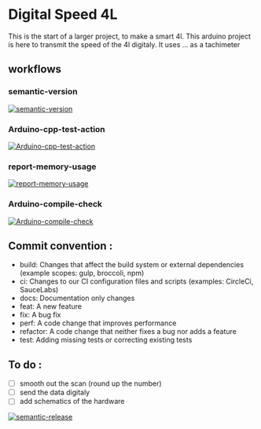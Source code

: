 # Digital Speed 4L

This is the start of a larger project, to make a smart 4l. This arduino project is here to transmit the speed of the 4l digitaly. It uses ... as a tachimeter

## workflows

### semantic-version

[![semantic-version](https://img.shields.io/github/workflow/status/LazyKeru/DigitalSpeed4L/Semantic-version?style=plastic)](https://github.com/LazyKeru/DigitalSpeed4L/actions/workflows/semantic-versioning.yml)

### Arduino-cpp-test-action

[![Arduino-cpp-test-action](https://img.shields.io/github/workflow/status/LazyKeru/DigitalSpeed4L/Arduino-cpp-test-action?style=plastic)](https://github.com/LazyKeru/DigitalSpeed4L/actions/workflows/C-check.yml)

### report-memory-usage

[![report-memory-usage](https://img.shields.io/github/workflow/status/LazyKeru/DigitalSpeed4L/report-memory-usage?style=plastic)](https://github.com/LazyKeru/DigitalSpeed4L/actions/workflows/C-report-memory-usage.yml)

### Arduino-compile-check

[![Arduino-compile-check](https://img.shields.io/github/workflow/status/LazyKeru/DigitalSpeed4L/Arduino-compile-check?style=plastic)](https://github.com/LazyKeru/DigitalSpeed4L/actions/workflows/compile-sketches.yml)

## Commit convention :
- build: Changes that affect the build system or external dependencies (example scopes: gulp, broccoli, npm)
- ci: Changes to our CI configuration files and scripts (examples: CircleCi, SauceLabs)
- docs: Documentation only changes
- feat: A new feature
- fix: A bug fix
- perf: A code change that improves performance
- refactor: A code change that neither fixes a bug nor adds a feature
- test: Adding missing tests or correcting existing tests

## To do :
- [ ] smooth out the scan (round up the number)
- [ ] send the data digitaly
- [ ] add schematics of the hardware

[![semantic-release](https://img.shields.io/badge/semantic-release-e10079.svg?logo=semantic-release)](https://github.com/semantic-release/semantic-release)
